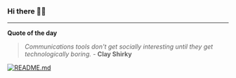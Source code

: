 ### Hi there 👋🏻


---

**Quote of the day**

> *Communications tools don't get socially interesting until they get technologically boring.* - **Clay Shirky** 

[![README.md](https://github.com/marcolovazzano/marcolovazzano/actions/workflows/readme.yml/badge.svg?branch=main)](https://github.com/marcolovazzano/marcolovazzano/actions/workflows/readme.yml)
